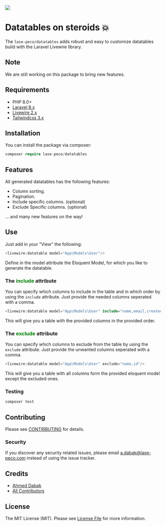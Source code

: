 <img src="https://banners.beyondco.de/Datatables.png?theme=light&packageManager=composer+require&packageName=lase-peco%2Fdatatables&pattern=architect&style=style_1&description=Built+with+Livewire%2C+made+easy+to+use&md=1&showWatermark=1&fontSize=150px&images=table"/>

# Datatables on steroids 💥

The ``lase-peco/datatables`` adds robust and easy to customize datatables build with the Laravel Livewire library.

## Note 
We are still working on this package to bring new features.

## Requirements
- PHP 8.0+
- [Laravel 8.x](https://laravel.com/docs/8.x)
- [Livewire 2.x](https://laravel-livewire.com/)
- [Tailwindcss 3.x](https://tailwindcss.com/)

## Installation

You can install the package via composer:

```php 
composer require lase-peco/datatables
```

## Features

All generated datatables has the following features:

- Column sorting.
- Pagination.
- Include specific columns. (optional)
- Exclude Specific columns. (optional)

... and many new features on the way!

## Use

Just add in your "View" the following:

```php 
<livewire:datatable model="App\Models\User"/>
```

Define in the model attribute the Eloquent Model, for which you like to generate the datatable.

### The <font color="green">include</font> attribute

You can specify which columns to include in the table and in which order by using the ```include``` attribute. Just provide the needed columns seperated with a comma.

```php 
<livewire:datatable model="App\Models\User" include="name,email,created_at,id"/>
```

This will give you a table with the provided columns in the provided order.

### The <font color="green">exclude</font> attribute

You can specify which columns to exclude from the table by using the ```exclude``` attribute. Just provide the unwanted columns seperated with a comma.

```php 
<livewire:datatable model="App\Models\User" exclude="name,id"/>
```
This will give you a table with all columns form the provided eloquent model except the excluded ones.



### Testing

``` bash
composer test
```

## Contributing

Please see [CONTRIBUTING](CONTRIBUTING.md) for details.

### Security

If you discover any security related issues, please email a.dabak@lase-peco.com instead of using the issue tracker.

## Credits

- [Ahmed Dabak](https://github.com/lase-peco)
- [All Contributors](CONTRIBUTING.md)

## License

The MIT License (MIT). Please see [License File](LICENSE.md) for more information.
